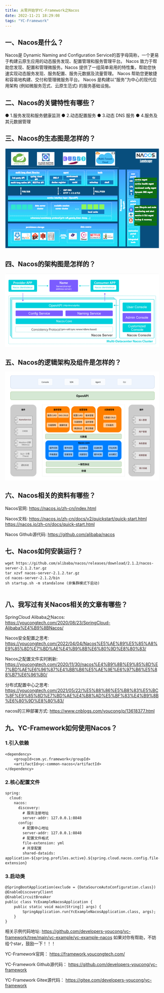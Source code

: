 ```yaml
---
title: 从零开始学YC-Framework之Nacos
date: 2022-11-21 18:29:08
tags: "YC-Framework"
---
```


## 一、Nacos是什么？
Nacos是 Dynamic Naming and Configuration Service的首字母简称，一个更易于构建云原生应用的动态服务发现、配置管理和服务管理平台。
Nacos 致力于帮助您发现、配置和管理微服务。Nacos 提供了一组简单易用的特性集，帮助您快速实现动态服务发现、服务配置、服务元数据及流量管理。
Nacos 帮助您更敏捷和容易地构建、交付和管理微服务平台。 Nacos 是构建以“服务”为中心的现代应用架构 (例如微服务范式、云原生范式) 的服务基础设施。
<!--more-->

## 二、Nacos的关键特性有哪些？
● 1.服务发现和服务健康监测
● 2.动态配置服务
● 3.动态 DNS 服务
● 4.服务及其元数据管理

## 三、Nacos的生态图是怎样的？
![生态图](从零开始学YC-Framework之Nacos/01.png)

## 四、Nacos的架构图是怎样的？
![架构图](从零开始学YC-Framework之Nacos/02.png)

## 五、Nacos的逻辑架构及组件是怎样的？
![逻辑架构及组件](从零开始学YC-Framework之Nacos/03.png)

## 六、Nacos相关的资料有哪些？
Nacos官网:
https://nacos.io/zh-cn/index.html

Nacos文档:
https://nacos.io/zh-cn/docs/v2/quickstart/quick-start.html
https://nacos.io/zh-cn/docs/quick-start.html

Nacos Github源代码:
https://github.com/alibaba/nacos

## 七、Nacos如何安装运行？
```
wget https://github.com/alibaba/nacos/releases/download/2.1.2/nacos-server-2.1.2.tar.gz
tar xzvf nacos-server-2.1.2.tar.gz
cd nacos-server-2.1.2/bin
sh startup.sh -m standalone (非集群模式下启动)


```

## 八、我写过有关Nacos相关的文章有哪些？
SpringCloud Alibaba之Nacos:
https://youcongtech.com/2020/08/23/SpringCloud-Alibaba%E4%B9%8BNacos/

Nacos安全配置之思考:
https://youcongtech.com/2022/04/04/Nacos%E5%AE%89%E5%85%A8%E9%85%8D%E7%BD%AE%E4%B9%8B%E6%80%9D%E8%80%83/

Nacos之配置文件实时刷新:
https://youcongtech.com/2020/11/30/nacos%E4%B9%8B%E9%85%8D%E7%BD%AE%E6%96%87%E4%BB%B6%E5%AE%9E%E6%97%B6%E5%88%B7%E6%96%B0/

分布式配置中心之思考:
https://youcongtech.com/2021/05/22/%E5%88%86%E5%B8%83%E5%BC%8F%E9%85%8D%E7%BD%AE%E4%B8%AD%E5%BF%83%E4%B9%8B%E6%80%9D%E8%80%83/

nacos的三种部署方式:
https://www.cnblogs.com/youcong/p/13618377.html


## 九、YC-Framework如何使用Nacos？

### 1.引入依赖
```
<dependency>
    <groupId>com.yc.framework</groupId>
    <artifactId>yc-common-nacos</artifactId>
</dependency>

```
### 2.核心配置文件
```
spring:
  cloud:
    nacos:
      discovery:
        # 服务注册地址
        server-addr: 127.0.0.1:8848
      config:
        # 配置中心地址
        server-addr: 127.0.0.1:8848
        # 配置文件格式
        file-extension: yml
        # 共享配置
        shared-dataids: application-${spring.profiles.active}.${spring.cloud.nacos.config.file-extension}

```

### 3.启动类
```
@SpringBootApplication(exclude = {DataSourceAutoConfiguration.class})
@EnableDiscoveryClient
@EnableCircuitBreaker
public class YcExampleNacosApplication {
    public static void main(String[] args) {
        SpringApplication.run(YcExampleNacosApplication.class, args);
    }
}

```

相关示例代码地址:
https://github.com/developers-youcong/yc-framework/tree/main/yc-example/yc-example-nacos
如果对你有帮助，不妨给个star，鼓励一下！！！

YC-Framework官网：
https://framework.youcongtech.com/

YC-Framework Github源代码：
https://github.com/developers-youcong/yc-framework

YC-Framework Gitee源代码：
https://gitee.com/developers-youcong/yc-framework